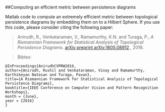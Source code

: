 ##Computing an efficient metric between persistence diagrams

Matlab code to compute an extremely efficient metric between topological persistence diagrams by embedding them on to a Hilbert Sphere. If you use this code, please consider citing the following paper:

>Anirudh, R., Venkataraman, V., Ramamurthy, K.N. and Turaga, P.,
*A Riemannian Framework for Statistical Analysis of Topological Persistence Diagrams.*
[arXiv preprint arXiv:1605.08912](http://arxiv.org/abs/1605.08912)., 2016. 

>Bibtex:
```
@InProceedings{AnirudhCVPRW2016,
author={Anirudh, Rushil and Venkataraman, Vinay and Ramamurthy, Karthikeyan Natesan and Turaga, Pavan},
title={A Riemannian Framework for Statistical Analysis of Topological Persistence Diagrams},
booktitle={IEEE Conference on Computer Vision and Pattern Recognition Workshops},
month = {June},
year = {2016}
}
```
